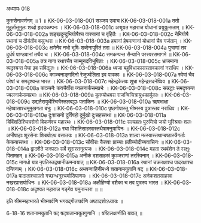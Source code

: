 अध्यायः 018

कुरुसेनावर्णनम् ॥ 1 ॥
KK-06-03-018-001	सञ्जय उवाच 
KK-06-03-018-001a	ततो मुहूर्तात्तुमुलः शब्दो हृदयकम्पनः ।
KK-06-03-018-001c	अश्रूयत महाराज योधानां प्रयुयुत्सताम् ॥
KK-06-03-018-002a	शङ्खदुन्दुभिघोषैश्च वारणानां च बृंहितैः ।
KK-06-03-018-002c	नेमिघोषै रथानां च दीर्यतीव वसुन्धरा ॥
KK-06-03-018-003a	हयानां हेषमाणानां योधानां चैव गर्जताम् ।
KK-06-03-018-003c	क्षणेनैव नभो भूमिः शब्देनापूरितं तदा ॥
KK-06-03-018-004a	पुत्राणां तव दुर्धर्ष पाण्डवानां तथैव च ।
KK-06-03-018-004c	समकम्पन्त सैन्यानि परस्परसमागमे ॥
KK-06-03-018-005a	तत्र नागा रथाश्चैव जाम्बूनदविभूषिताः ।
KK-06-03-018-005c	भ्राजमाना व्यदृश्यन्त मेघा इव सविद्युतः ॥
KK-06-03-018-006a	ध्वजा बहुविधाकारास्तावकानां नराधिप ।
KK-06-03-018-006c	काञ्चनाङ्गदिनो रेजुर्ज्वलिता इव पावकाः ॥
KK-06-03-018-007a	स्वेषां चैव परेषां च समदृश्यन्त भारत ।
KK-06-03-018-007c	महेन्द्रकेतवः शुभ्रा महेन्द्रसदनेष्विव ॥
KK-06-03-018-008a	काञ्चनैः कवचैर्वीरा ज्वलनार्कसमप्रभैः ।
KK-06-03-018-008c	सन्नद्धाः समदृश्यन्त ज्वलनार्कसमप्रभाः ॥
KK-06-03-018-009a	कुरुयोधवरा राजन्विचित्रायुधकार्मुकाः ।
KK-06-03-018-009c	उद्यतैरायुथैश्चित्रैस्तलबद्धाः पताकिनः ॥
KK-06-03-018-010a	ऋषभाक्षा महेष्वासाश्चमूमुखगता बभुः ।
KK-06-03-018-010c	पृष्ठगोपास्तु भीष्मस्य पुत्रास्तव नराधिप ।
KK-06-03-018-010e	दुःशासनो दुर्विषहो दुर्मुखो दुःसहस्तथा ॥
KK-06-03-018-011a	विविंशतिश्चित्रसेनो विकर्णश्च महारथः ।
KK-06-03-018-011c	सत्यव्रतः पुरुमित्रो जयो भूरिश्रवाः शलः ॥
KK-06-03-018-012a	रथा विंशतिसाहस्रास्तथैषामनुयायिनः ।
KK-06-03-018-012c	अभीषाहाः शूरसेनाः शिबयोऽथ वसातयः ॥
KK-06-03-018-013a	शाल्वा मत्स्यास्तथाम्बष्ठास्त्रैगर्ताः केकयास्तथा ।
KK-06-03-018-013c	सौवीराः कैतवाः प्राच्याः प्रतीच्योदीच्यवासिनः ॥
KK-06-03-018-014a	द्वादशैते जनपदाः सर्वे शूरास्तनुत्यजः ।
KK-06-03-018-014c	महता रथवंशेन ते ररक्षुः पितामहम् ॥
KK-06-03-018-015a	अनीकं दशसाहस्रं कुञ्जराणां तरस्विनाम् ।
KK-06-03-018-015c	मागधो यत्र नृपतिस्तद्रथानीकमन्वयात् ॥
KK-06-03-018-016a	रथानां चक्ररक्षाश्च पादरक्षाश्च दन्तिनाम् ।
KK-06-03-018-016c	अभवन्वाहिनीमध्ये शतानामयुतानि षट् ॥
KK-06-03-018-017a	पादाताश्चाग्रतो गच्छन्धनुश्चर्मासिपाणयः ।
KK-06-03-018-017c	अनेकशतसाहस्रा नखरप्रासयोधिनः ॥
KK-06-03-018-018a	अक्षौहिण्यो दशैका च तव पुत्रस्य भारत ।
KK-06-03-018-018c	अदृश्यत महाराज गङ्गेव यमुनान्तरा ॥ ॥

इति श्रीमन्महाभारते भीष्मपर्वणि भगवद्गीतापर्वणि अष्टादशोऽध्यायः ॥

6-18-16 शतानामयुतानि षट् षट्शतान्ययुतगुणानि । षष्टिलक्षाणीति यावत् ॥
